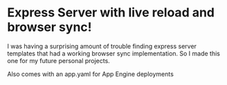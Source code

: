# Express Server with live reload and browser sync!

I was having a surprising amount of trouble finding express server templates that had a working browser sync implementation. So I made this one for my future personal projects.

Also comes with an app.yaml for App Engine deployments
